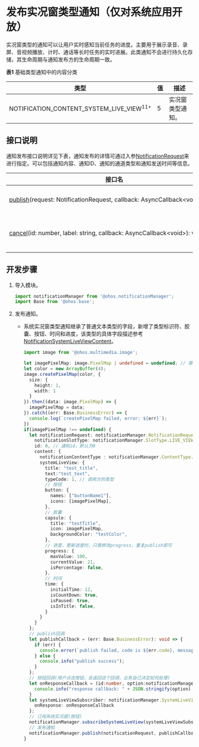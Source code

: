 # 发布实况窗类型通知（仅对系统应用开放）

实况窗类型的通知可以让用户实时感知当前任务的进度。主要用于展示录音、录屏、音视频播放、计时、通话等长时任务的实时进展。此类通知不会进行持久化存储，其生命周期与通知发布方的生命周期一致。

**表1** 基础类型通知中的内容分类

| 类型                                                   | 值 | 描述                |
| ------------------------------------------------------ | --- | ------------------ |
| NOTIFICATION_CONTENT_SYSTEM_LIVE_VIEW<sup>11+</sup>    | 5  | 实况窗类型通知。    |

## 接口说明

通知发布接口说明详见下表，通知发布的详情可通过入参[NotificationRequest](../reference/apis-notification-kit/js-apis-inner-notification-notificationRequest.md#notificationrequest)来进行指定。可以包括通知内容、通知ID、通知的通道类型和通知发送时间等信息。

| **接口名** | **描述** |
| -------- | -------- |
| [publish](../reference/apis-notification-kit/js-apis-notificationManager.md#notificationmanagerpublish)(request:&nbsp;NotificationRequest,&nbsp;callback:&nbsp;AsyncCallback&lt;void&gt;):&nbsp;void | 发布通知。                 |
| [cancel](../reference/apis-notification-kit/js-apis-notificationManager.md#notificationmanagercancel)(id:&nbsp;number,&nbsp;label:&nbsp;string,&nbsp;callback:&nbsp;AsyncCallback&lt;void&gt;):&nbsp;void | 取消指定的通知。      |


## 开发步骤

1. 导入模块。
   
   ```ts
   import notificationManager from '@ohos.notificationManager';
   import Base from '@ohos.base';
   ```

2. 发布通知。

   - 系统实况窗类型通知继承了普通文本类型的字段，新增了类型标识符、胶囊、按钮、时间和进度，该类型的具体字段描述参考[NotificationSystemLiveViewContent](../reference/apis-notification-kit/js-apis-inner-notification-notificationContent.md#notificationsystemliveviewcontent)。
     
      ```ts
      import image from '@ohos.multimedia.image';

      let imagePixelMap: image.PixelMap | undefined = undefined; // 需要获取图片PixelMap信息
      let color = new ArrayBuffer(4);
      image.createPixelMap(color, {
        size: {
          height: 1,
          width: 1
        }
      }).then((data: image.PixelMap) => {
        imagePixelMap = data;
      }).catch((err: Base.BusinessError) => {
        console.log(`createPixelMap failed, error: ${err}`);
      })
      if(imagePixelMap !== undefined) {
        let notificationRequest: notificationManager.NotificationRequest = {
          notificationSlotType: notificationManager.SlotType.LIVE_VIEW, // 实况窗类型
          id: 0, // 通知id，默认为0
          content: {
            notificationContentType : notificationManager.ContentType.NOTIFICATION_CONTENT_SYSTEM_LIVE_VIEW,
            systemLiveView: {
              title: "test_title",
              text:"test_text",
              typeCode: 1, // 调用方的类型
              // 按钮
              button: {
                names: ["buttonName1"],
                icons: [imagePixelMap],
              },
              // 胶囊
              capsule: {
                title: "testTitle",
                icon: imagePixelMap,
                backgroundColor: "testColor",
              },
              // 进度，更新进度时，只需修改progress，重复publish即可
              progress: {
                maxValue: 100,
                currentValue: 21,
                isPercentage: false,
              },
              // 时间
              time: {
                initialTime: 12,
                isCountDown: true,
                isPaused: true,
                isInTitle: false,
              }
            }
          }
        };
        // publish回调
        let publishCallback = (err: Base.BusinessError): void => {
          if (err) {
            console.error(`publish failed, code is ${err.code}, message is ${err.message}`);
          } else {
            console.info("publish success");
          }
        };
        // 按钮回调(用户点击按钮，会返回这个回调，业务自己决定如何处理)
        let onResponseCallback = (id:number, option:notificationManager.ButtonOptions) => {
          console.info("response callback: " + JSON.stringify(option) + "notificationId" + id);
        }
        let systemLiveViewSubscriber: notificationManager.SystemLiveViewSubscriber  = {
          onResponse: onResponseCallback
        };
        // 订阅系统实况窗(按钮)
        notificationManager.subscribeSystemLiveView(systemLiveViewSubscriber);
        // 发布通知
        notificationManager.publish(notificationRequest, publishCallback);
      }
      ```